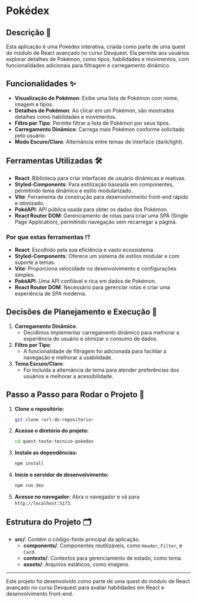 # Pokédex

## Descrição 📝
Esta aplicação é uma Pokédex interativa, criada como parte de uma quest do módulo de React avançado no curso Devquest. Ela permite aos usuários explorar detalhes de Pokémon, como tipos, habilidades e movimentos, com funcionalidades adicionais para filtragem e carregamento dinâmico.

## Funcionalidades ✨
- **Visualização de Pokémon**: Exibe uma lista de Pokémon com nome, imagem e tipos.
- **Detalhes de Pokémon**: Ao clicar em um Pokémon, são mostrados detalhes como habilidades e movimentos.
- **Filtro por Tipo**: Permite filtrar a lista de Pokémon por seus tipos.
- **Carregamento Dinâmico**: Carrega mais Pokémon conforme solicitado pelo usuário.
- **Modo Escuro/Claro**: Alternância entre temas de interface (dark/light).

## Ferramentas Utilizadas 🛠️
- **React**: Biblioteca para criar interfaces de usuário dinâmicas e reativas.
- **Styled-Components**: Para estilização baseada em componentes, permitindo tema dinâmico e estilo modularizado.
- **Vite**: Ferramenta de construção para desenvolvimento front-end rápido e otimizado.
- **PokéAPI**: API pública usada para obter os dados dos Pokémon.
- **React Router DOM**: Gerenciamento de rotas para criar uma SPA (Single Page Application), permitindo navegação sem recarregar a página.

### Por que estas ferramentas ⁉️
- **React**: Escolhido pela sua eficiência e vasto ecossistema.
- **Styled-Components**: Oferece um sistema de estilos modular e com suporte a temas.
- **Vite**: Proporciona velocidade no desenvolvimento e configurações simples.
- **PokéAPI**: Uma API confiável e rica em dados de Pokémon.
- **React Router DOM**: Necessário para gerenciar rotas e criar uma experiência de SPA moderna.

## Decisões de Planejamento e Execução 📗
1. **Carregamento Dinâmico**:
   - Decidimos implementar carregamento dinâmico para melhorar a experiência do usuário e otimizar o consumo de dados.
2. **Filtro por Tipo**:
   - A funcionalidade de filtragem foi adicionada para facilitar a navegação e melhorar a usabilidade.
3. **Tema Escuro/Claro**:
   - Foi incluída a alternância de tema para atender preferências dos usuários e melhorar a acessibilidade.

## Passo a Passo para Rodar o Projeto 🚀

1. **Clone o repositório:**
   ```bash
   git clone <url-do-repositorio>
   ```

2. **Acesse o diretório do projeto:**
   ```bash
   cd quest-teste-tecnico-pokedex
   ```

3. **Instale as dependências:**
   ```bash
   npm install
   ```

4. **Inicie o servidor de desenvolvimento:**
   ```bash
   npm run dev
   ```

5. **Acesse no navegador:**
   Abra o navegador e vá para `http://localhost:5173`.

## Estrutura do Projeto 🗂️
- **src/**: Contém o código-fonte principal da aplicação.
  - **components/**: Componentes reutilizáveis, como `Header`, `Filter`, e `Card`.
  - **contexts/**: Contextos para gerenciamento de estado, como tema.
  - **assets/**: Arquivos estáticos, como imagens.

---

Este projeto foi desenvolvido como parte de uma quest do módulo de React avançado no curso Devquest para avaliar habilidades em React e desenvolvimento front-end.
